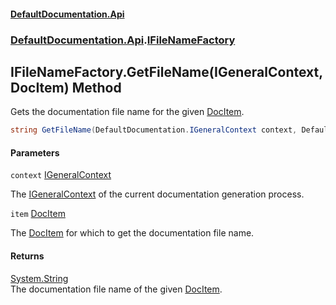 #### [DefaultDocumentation.Api](index.md 'index')
### [DefaultDocumentation.Api](index.md#DefaultDocumentation.Api 'DefaultDocumentation.Api').[IFileNameFactory](IFileNameFactory.md 'DefaultDocumentation.Api.IFileNameFactory')

## IFileNameFactory.GetFileName(IGeneralContext, DocItem) Method

Gets the documentation file name for the given [DocItem](DocItem.md 'DefaultDocumentation.Models.DocItem').

```csharp
string GetFileName(DefaultDocumentation.IGeneralContext context, DefaultDocumentation.Models.DocItem item);
```
#### Parameters

<a name='DefaultDocumentation.Api.IFileNameFactory.GetFileName(DefaultDocumentation.IGeneralContext,DefaultDocumentation.Models.DocItem).context'></a>

`context` [IGeneralContext](IGeneralContext.md 'DefaultDocumentation.IGeneralContext')

The [IGeneralContext](IGeneralContext.md 'DefaultDocumentation.IGeneralContext') of the current documentation generation process.

<a name='DefaultDocumentation.Api.IFileNameFactory.GetFileName(DefaultDocumentation.IGeneralContext,DefaultDocumentation.Models.DocItem).item'></a>

`item` [DocItem](DocItem.md 'DefaultDocumentation.Models.DocItem')

The [DocItem](DocItem.md 'DefaultDocumentation.Models.DocItem') for which to get the documentation file name.

#### Returns
[System.String](https://docs.microsoft.com/en-us/dotnet/api/System.String 'System.String')  
The documentation file name of the given [DocItem](DocItem.md 'DefaultDocumentation.Models.DocItem').